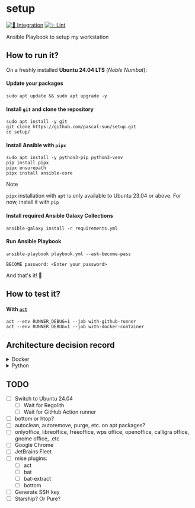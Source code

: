 # setup

[![🚀 Integration](https://github.com/pascal-sun/setup/actions/workflows/run-ansible.yml/badge.svg)](https://github.com/pascal-sun/setup/actions/workflows/run-ansible.yml)
[![✨ Lint](https://github.com/pascal-sun/setup/actions/workflows/lint.yml/badge.svg)](https://github.com/pascal-sun/setup/actions/workflows/lint.yml)

Ansible Playbook to setup my workstation

## How to run it?

On a freshly installed **Ubuntu 24.04 LTS** (_Noble Numbat_):

#### Update your packages

```shell
sudo apt update && sudo apt upgrade -y
```

#### Install `git` and clone the repository

```shell
sudo apt install -y git
git clone https://github.com/pascal-sun/setup.git
cd setup/
```

#### Install Ansible with `pipx`

```shell
sudo apt install -y python3-pip python3-venv
pip install pipx
pipx ensurepath
pipx install ansible-core
```

> [!NOTE]  
> `pipx` installation with `apt` is only available to Ubuntu 23.04 or above.
> For now, install it with `pip`

#### Install required Ansible Galaxy Collections

```shell
ansible-galaxy install -r requirements.yml
```

#### Run Ansible Playbook

```shell
ansible-playbook playbook.yml --ask-become-pass 
```

```shell
BECOME password: <Enter your password>
```

And that's it! :rocket:

## How to test it?

#### With [`act`](https://nektosact.com/)

```shell
act --env RUNNER_DEBUG=1 --job with-github-runner 
act --env RUNNER_DEBUG=1 --job with-docker-container
```

## Architecture decision record

<details>
<summary>Docker</summary>

#### Docker Engine or Docker Desktop?

On Linux, you have the choice between **Docker Engine** and **Docker Desktop** _(which isn't the case for macOS and
Windows: Docker Desktop is the only choice, as a VM on Linux is mandatory)._

:green_circle: [**Docker Engine**](https://docs.docker.com/engine/) is the core software that enables containerization,
which includes the Docker daemon `dockerd`, the command-line interface `docker` and APIs to talk to the Docker daemon.
It's **free**, **easier to install** with the Docker repository, and it's **less consuming** in terms of resources, as
it includes only essential components and runs directly on the operating system.

:red_circle: [**Docker Desktop**](https://docs.docker.com/desktop/) is a package of tools, which includes
**Docker Engine**, **Docker Extensions**, **Docker Compose**, **Kubernetes**, etc. _(stuff that I don't need)_ and a
graphical interface. Due to the additional components and the use of a Virtual Machine
([even on Linux](https://docs.docker.com/desktop/faqs/linuxfaqs/#why-does-docker-desktop-for-linux-run-a-vm)), it can be
**more consuming** in terms of resources than Docker Engine alone.

_The Docker Engine and the CLI are enough for my use, and if not, can use the Docker interface of Jetbrains IDEs instead
of the Docker Desktop._

</details>

<details>
<summary>Python</summary>

#### Why not install `python3-pip`?

`pip` is a package installer for Python, and is automatically installed if you're working in a virtual environment.
As `pipx` and `venv` are used, `python3-pip` is not necessary outside a virtual environment,
so install `python3-pip` is not required.

#### Why install `python3-venv`?

`venv` is integrated into the standard library module since `python3.3`, and is used to create virtual environments.
The installation of `python3-venv` is done by default when Python is installed.

However, on Debian/Ubuntu (and derivatives), `python3-venv` is not installed by default: you must install manually, to
use tool like `pipx` (https://pipx.pypa.io/stable/troubleshooting/#debian-ubuntu-issues.

#### Why not use other package / version / virtual environment managers?

Python has many package and virtual environment managers:

- https://dublog.net/blog/so-many-python-package-managers/
- https://stackoverflow.com/questions/41573587/what-is-the-difference-between-venv-pyvenv-pyenv-virtualenv-virtualenvwrappe

###### Package managers

:green_circle: [**pip**](https://pip.pypa.io/) is the "default" package installer for Python, and specifies package
dependencies in a `requirements.txt` file.
Ideal for a small to medium project, with a small number of dependencies.
However, it does not manage dependency conflicts and virtual environments (need other tools, such as `virtualenv`
or `venv`)

:green_circle: [**poetry**](https://python-poetry.org/) is a newer popular package manager and specifies package
dependencies in a `pyproject.toml` file.
Best choice for a larger and more complex project, with a large number of dependencies.
It manages virtual environments, from its built-in environment manager, or from external environment manager
(such as `virtualenv` or `venv`).
And it resolves dependency conflicts... but slowly.

:red_circle: [**pdm**](https://pdm-project.org/) and [**hatch**](https://hatch.pypa.io/), very similar to `poetry` but
less
popular, so didn't test...

:red_circle: [**conda**](https://docs.conda.io) and [**mamba**](https://mamba.readthedocs.io/), I'm not a data scientist
so...

:yellow_circle: [**uv**](https://astral.sh/blog/uv) is an extremely fast Python package installer and resolver,
written in Rust, and designed as a drop-in replacement for pip.
But it is no stable for now (but keep an eye on... :eyes:)

###### Version managers

- [`pyenv`](https://github.com/pyenv/pyenv) is used to **switch between multiple versions** of Python, and also install
  multiple Python versions
  ```shell
  # Installation
  curl https://pyenv.run | bash
  # Usage
  pyenv install 3.10
  pyenv local 3.10
  ```

- [`asdf`](https://asdf-vm.com/) is used to manage and **switch multiple language versions** (it's like
  `pyenv`, but for other languages also)
  ```shell
  # Installation
  git clone https://github.com/asdf-vm/asdf.git ~/.asdf --branch v0.14.0
  # Usage
  asdf plugin add python
  asdf install python 3.10.14 # need to be very specific
  asdf local python 3.10.14
  ```

- :white_check_mark: [`mise`](https://mise.jdx.dev/), is like `asdf`, but **faster** and **easier to use** (and has
  additional features)
  ```shell
  # Installation
  curl https://mise.run | sh
  # Usage
  mise use python@3.10
  ```

###### Virtual environment managers

- **[`virtualenv`](https://virtualenv.pypa.io/)** is a popular tool maintained by PyPA, to
  **create virtual environments** for `python2` and `python3`
  ```shell
  # Installation
  pipx install virtualenv
  # Usage
  virtualenv my_env --python=python2.7
  ```

- [`pipenv`](https://pipenv.pypa.io/) is a mixture with `pip` and `virtualenv`

- [`venv`](https://docs.python.org/3/library/venv.html) is a standard library to **create virtual environments** (with
  less feature than `virtualenv`, such as creating virtual environments for arbitrarily installed python versions)
  ```shell
  # Usage
  python3 -m venv my_env
  ```
    - :red_circle: Cannot with different version of Python, and especially `python2`

</details>

## TODO

- [ ] Switch to Ubuntu 24.04
    - [ ] Wait for Regolith
    - [ ] Wait for GitHub Action runner
- [ ] bottom or htop?
- [ ] autoclean, autoremove, purge, etc. on apt packages?
- [ ] onlyoffice, libreoffice, freeoffice, wps office, openoffice, calligra office, gnome office, .etc
- [ ] Google Chrome
- [ ] JetBrains Fleet
- [ ] mise plugins:
    - [ ] act
    - [ ] bat
    - [ ] bat-extract
    - [ ] bottom
- [ ] Generate SSH key
- [ ] Starship? Or Pure?